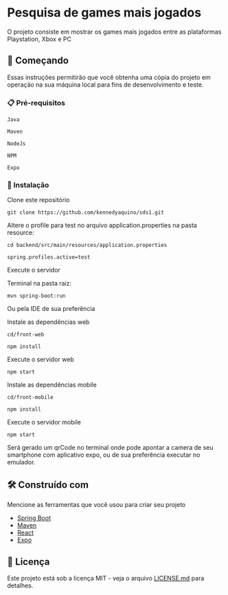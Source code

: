 # Pesquisa de games mais jogados

O projeto consiste em mostrar os games mais jogados entre as plataformas Playstation, Xbox e PC

## 🚀 Começando

Essas instruções permitirão que você obtenha uma cópia do projeto em operação na sua máquina local para fins de desenvolvimento e teste.

### 📋 Pré-requisitos

```
Java
```
```
Maven
```
```
NodeJs
```
```
NPM
```
```
Expo
```

### 🔧 Instalação

Clone este repositório
```
git clone https://github.com/kennedyaquino/sds1.git
```

Altere o profile para test no arquivo application.properties na pasta resource:
```
cd backend/src/main/resources/application.properties
```

```
spring.profiles.active=test
```

Execute o servidor

Terminal na pasta raiz:
```
mvn spring-boot:run
```
Ou pela IDE de sua preferência

Instale as dependências web
```
cd/front-web
```
```
npm install
```
Execute o servidor web

```
npm start
```

Instale as dependências mobile
```
cd/front-mobile
```
```
npm install
```
Execute o servidor mobile

```
npm start
```
Será gerado um qrCode no terminal onde pode apontar a camera de seu smartphone com aplicativo expo,
ou de sua preferência executar no emulador.


## 🛠️ Construído com

Mencione as ferramentas que você usou para criar seu projeto

* [Spring Boot](https://spring.io/projects/spring-boot)
* [Maven](https://maven.apache.org/)
* [React](https://react.dev/)
* [Expo](https://expo.dev/) 

## 📄 Licença

Este projeto está sob a licença MIT - veja o arquivo [LICENSE.md](https://github.com/kennedyaquino/sds1/licenca) para detalhes.
